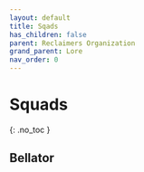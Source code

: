 ```yaml
---
layout: default
title: Sqads
has_children: false
parent: Reclaimers Organization
grand_parent: Lore
nav_order: 0
---
```

# Squads
{: .no_toc }

## Bellator
